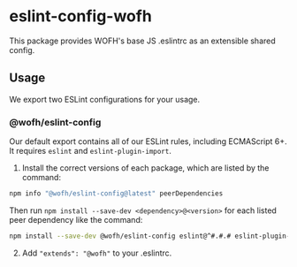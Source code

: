 # eslint-config-wofh

This package provides WOFH's base JS .eslintrc as an extensible shared config.

## Usage

We export two ESLint configurations for your usage.

### @wofh/eslint-config

Our default export contains all of our ESLint rules, including ECMAScript 6+. It requires `eslint` and `eslint-plugin-import`.

1. Install the correct versions of each package, which are listed by the command:

  ```sh
  npm info "@wofh/eslint-config@latest" peerDependencies
  ```

  Then run `npm install --save-dev <dependency>@<version>` for each listed peer dependency like the command:

  ```sh
  npm install --save-dev @wofh/eslint-config eslint@^#.#.# eslint-plugin-import@^#.#.#
  ```

2. Add `"extends": "@wofh"` to your .eslintrc.
